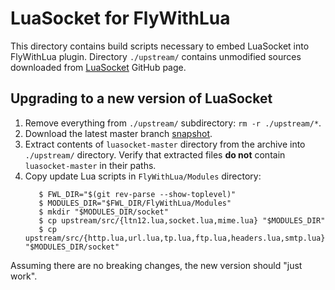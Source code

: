 # LuaSocket for FlyWithLua

This directory contains build scripts necessary to embed LuaSocket into FlyWithLua
plugin. Directory `./upstream/` contains unmodified sources downloaded from
[LuaSocket](https://github.com/diegonehab/luasocket) GitHub page. 

## Upgrading to a new version of LuaSocket

 1. Remove everything from `./upstream/` subdirectory: `rm -r ./upstream/*`.
 1. Download the latest master branch
    [snapshot](https://github.com/diegonehab/luasocket/archive/master.zip).
 1. Extract contents of `luasocket-master` directory from the archive into
    `./upstream/` directory. Verify that extracted files __do not__ contain
    `luasocket-master` in their paths.
 1. Copy update Lua scripts in `FlyWithLua/Modules` directory:
    ```
       $ FWL_DIR="$(git rev-parse --show-toplevel)"
       $ MODULES_DIR="$FWL_DIR/FlyWithLua/Modules"
       $ mkdir "$MODULES_DIR/socket"
       $ cp upstream/src/{ltn12.lua,socket.lua,mime.lua} "$MODULES_DIR"
       $ cp upstream/src/{http.lua,url.lua,tp.lua,ftp.lua,headers.lua,smtp.lua} "$MODULES_DIR/socket"
    ```

Assuming there are no breaking changes, the new version should "just work".
